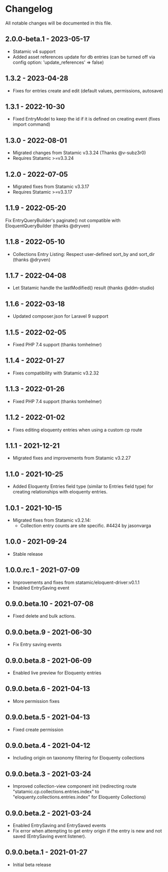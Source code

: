 # Changelog

All notable changes will be documented in this file.

## 2.0.0-beta.1 - 2023-05-17

- Statamic v4 support
- Added asset references update for db entries (can be turned off via config option: 'update_references' => false)

## 1.3.2 - 2023-04-28

- Fixes for entries create and edit (default values, permissions, autosave)

## 1.3.1 - 2022-10-30

- Fixed EntryModel to keep the id if it is defined on creating event (fixes import command)

## 1.3.0 - 2022-08-01

- Migrated changes from Statamic v3.3.24 (Thanks @v-subz3r0)
- Requires Statamic >=v3.3.24

## 1.2.0 - 2022-07-05

- Migrated fixes from Statamic v3.3.17
- Requires Statamic >=v3.3.17

## 1.1.9 - 2022-05-20

Fix EntryQueryBuilder's paginate() not compatible with EloquentQueryBuilder (thanks @dryven)

## 1.1.8 - 2022-05-10

- Collections Entry Listing: Respect user-defined sort_by and sort_dir (thanks @dryven)

## 1.1.7 - 2022-04-08

- Let Statamic handle the lastModified() result (thanks @ddm-studio) 

## 1.1.6 - 2022-03-18

- Updated composer.json for Laravel 9 support

## 1.1.5 - 2022-02-05

- Fixed PHP 7.4 support (thanks tomhelmer)

## 1.1.4 - 2022-01-27

- Fixes compatibility with Statamic v3.2.32

## 1.1.3 - 2022-01-26

- Fixed PHP 7.4 support (thanks tomhelmer)

## 1.1.2 - 2022-01-02

- Fixes editing eloquenty entries when using a custom cp route

## 1.1.1 - 2021-12-21

- Migrated fixes and improvements from Statamic v3.2.27

## 1.1.0 - 2021-10-25

- Added Eloquenty Entries field type (similar to Entries field type) for creating relationships with eloquenty entries.

## 1.0.1 - 2021-10-15

- Migrated fixes from Statamic v3.2.14:
  - Collection entry counts are site specific. #4424 by jasonvarga

## 1.0.0 - 2021-09-24

- Stable release

## 1.0.0.rc.1 - 2021-07-09

  - Improvements and fixes from statamic/eloquent-driver:v0.1.1
  - Enabled EntrySaving event

## 0.9.0.beta.10 - 2021-07-08

  - Fixed delete and bulk actions.

## 0.9.0.beta.9 - 2021-06-30

  - Fix Entry saving events

## 0.9.0.beta.8 - 2021-06-09

  - Enabled live preview for Eloquenty entries

## 0.9.0.beta.6 - 2021-04-13

  - More permission fixes

## 0.9.0.beta.5 - 2021-04-13

  - Fixed create permission

## 0.9.0.beta.4 - 2021-04-12

  - Including origin on taxonomy filtering for Eloquenty collections

## 0.9.0.beta.3 - 2021-03-24

  - Improved collection-view component init (redirecting route "statamic.cp.collections.entries.index" to 
    "eloquenty.collections.entries.index" for Eloquenty Collections)

## 0.9.0.beta.2 - 2021-03-24

  - Enabled EntrySaving and EntrySaved events
  - Fix error when attempting to get entry origin if the entry is new and not saved (EntrySaving event listener).

## 0.9.0.beta.1 - 2021-01-27

  - Initial beta release
